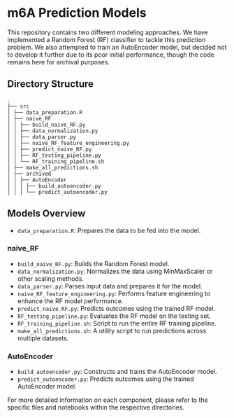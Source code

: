 # m6A Prediction Models

This repository contains two different modeling approaches. We have implemented a Random Forest (RF) classifier to tackle this prediction problem. We also attempted to train an AutoEncoder model, but decided not to develop it further due to its poor initial performance, though the code remains here for archival purposes.

## Directory Structure
```
.
├── src
│ ├── data_preparation.R
│ ├── naive_RF
│ │ ├── build_naive_RF.py
│ │ ├── data_normalization.py
│ │ ├── data_parser.py
│ │ ├── naive_RF_feature_engineering.py
│ │ ├── predict_naive_RF.py
│ │ ├── RF_testing_pipeline.py
│ │ └── RF_training_pipeline.sh
│ ├── make_all_predictions.sh
│ ├── archived
│ │ ├── AutoEncoder
│ │ │ ├── build_autoencoder.py
│ │ │ └── predict_autoencoder.py
```

## Models Overview

- `data_preparation.R`: Prepares the data to be fed into the model.

### naive_RF
- `build_naive_RF.py`: Builds the Random Forest model.
- `data_normalization.py`: Normalizes the data using MinMaxScaler or other scaling methods.
- `data_parser.py`: Parses input data and prepares it for the model.
- `naive_RF_feature_engineering.py`: Performs feature engineering to enhance the RF model performance.
- `predict_naive_RF.py`: Predicts outcomes using the trained RF model.
- `RF_testing_pipeline.py`: Evaluates the RF model on the testing set.
- `RF_training_pipeline.sh`: Script to run the entire RF training pipeline.
- `make_all_predictions.sh`: A utility script to run predictions across multiple datasets.

### AutoEncoder
- `build_autoencoder.py`: Constructs and trains the AutoEncoder model.
- `predict_autoencoder.py`: Predicts outcomes using the trained AutoEncoder model.


For more detailed information on each component, please refer to the specific files and notebooks within the respective directories.